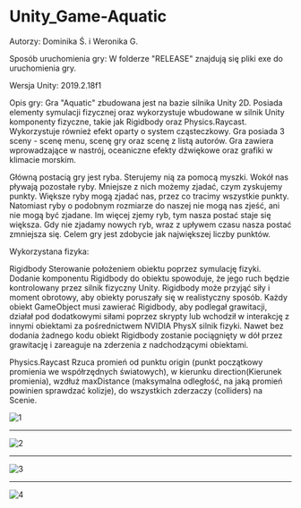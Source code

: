 # Unity_Game-Aquatic

Autorzy: Dominika Ś. i Weronika G.

Sposób uruchomienia gry:
W folderze "RELEASE" znajdują się pliki exe do uruchomienia gry.

Wersja Unity: 2019.2.18f1

Opis gry:
Gra "Aquatic" zbudowana jest na bazie silnika Unity 2D. Posiada elementy symulacji fizycznej oraz wykorzystuje wbudowane w silnik Unity komponenty fizyczne, takie jak Rigidbody oraz Physics.Raycast. Wykorzystuje również efekt oparty o system cząsteczkowy. Gra posiada 3 sceny - scenę menu, scenę gry oraz scenę z listą autorów. 
Gra zawiera wprowadzające w nastrój, oceaniczne efekty dźwiękowe oraz grafiki w klimacie morskim. 

Główną postacią gry jest ryba. Sterujemy nią za pomocą myszki. Wokół nas pływają pozostałe ryby. Mniejsze z nich możemy zjadać, czym zyskujemy punkty. Większe ryby mogą zjadać nas, przez co tracimy wszystkie punkty. Natomiast ryby o podobnym rozmiarze do naszej nie mogą nas zjeść, ani nie mogą być zjadane. Im więcej zjemy ryb, tym nasza postać staje się większa. Gdy nie zjadamy nowych ryb, wraz z upływem czasu nasza postać zmniejsza się. Celem gry jest zdobycie jak największej liczby punktów.

Wykorzystana fizyka: 

Rigidbody 
Sterowanie położeniem obiektu poprzez symulację fizyki. Dodanie komponentu Rigidbody do obiektu spowoduje, że jego ruch będzie kontrolowany przez silnik fizyczny Unity. Rigidbody może przyjąć siły i moment obrotowy, aby obiekty poruszały się w realistyczny sposób. Każdy obiekt GameObject musi zawierać Rigidbody, aby podlegał grawitacji, działał pod dodatkowymi siłami poprzez skrypty lub wchodził w interakcję z innymi obiektami za pośrednictwem NVIDIA PhysX silnik fizyki. Nawet bez dodania żadnego kodu obiekt Rigidbody zostanie pociągnięty w dół przez grawitację i zareaguje na zderzenia z nadchodzącymi obiektami. 

Physics.Raycast 
Rzuca promień od punktu origin (punkt początkowy promienia we współrzędnych światowych), w kierunku direction(Kierunek promienia), wzdłuż maxDistance (maksymalna odległość, na jaką promień powinien sprawdzać kolizje), do wszystkich zderzaczy (colliders) na Scenie.



![1](https://user-images.githubusercontent.com/44413511/87860198-dd396100-c93b-11ea-94d5-0551a4a908d7.png)

_______________________________________________________________

![2](https://user-images.githubusercontent.com/44413511/87860212-eaeee680-c93b-11ea-8e92-c8a96b48c712.png)

_______________________________________________________________

![3](https://user-images.githubusercontent.com/44413511/87860224-f8a46c00-c93b-11ea-99dc-a4441faa8c5c.png)

_______________________________________________________________

![4](https://user-images.githubusercontent.com/44413511/87860225-fcd08980-c93b-11ea-8b61-5f2886c991a5.png)
